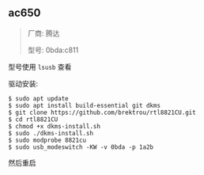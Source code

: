 ## ac650

> 厂商: 腾达
>
> 型号: 0bda:c811

型号使用 `lsusb` 查看

驱动安装:

```
$ sudo apt update
$ sudo apt install build-essential git dkms
$ git clone https://github.com/brektrou/rtl8821CU.git
$ cd rtl8821CU
$ chmod +x dkms-install.sh
$ sudo ./dkms-install.sh
$ sudo modprobe 8821cu 
$ sudo usb_modeswitch -KW -v 0bda -p 1a2b
```

然后重启